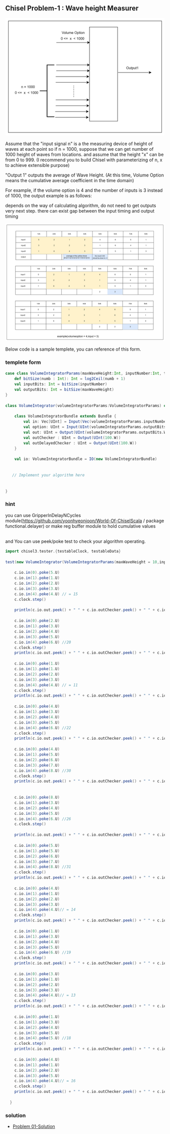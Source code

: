 ## Chisel Problem-1 : Wave height Measurer 

   
![pro1_1.png](pro01_waveheight/pro1_1.png)

Assume that the "input signal n" is a the measuring device of height of waves at each point
so if n = 1000, suppose that we can get number of 1000 height of waves from locations.
and assume that the height "x" can be from 0 to 999.
(I recommend you to build Chisel with parameterizing of n, x to achieve extensible purpose)

"Output 1" outputs the average of Wave Height.
(At this time, Volume Option means the cumulative average coefficient in the time domain)

For example, if the volume option is 4 and the number of inputs is 3 instead of 1000, the output example is as follows:

depends on the way of calculating algorithm, do not need to get outputs very next step. there can exist gap between the input timing and output timing


![pro1_2.png](pro01_waveheight/pro1_2.png)


Below code is a sample templete, you can reference of this form.

### templete form

```scala
case class VolumeIntegratorParams(maxWaveHeight:Int, inputNumber:Int, timemainFactor:Int, maxOptionIs:Int=1000){
    def bitSize(numb : Int): Int = log2Ceil(numb + 1)
    val inputBits: Int = bitSize(inputNumber)
    val outputBits: Int = bitSize(maxWaveHeight)
}

class VolumeIntegrator(volumeIntegratorParams:VolumeIntegratorParams) extends Module {

    class VolumeIntegratorBundle extends Bundle {
        val in: Vec[UInt] = Input(Vec(volumeIntegratorParams.inputNumber, UInt(volumeIntegratorParams.outputBits.W)))
        val option: UInt = Input(UInt(volumeIntegratorParams.outputBits.W))
        val out: UInt = Output(UInt(volumeIntegratorParams.outputBits.W))
        val outChecker : UInt = Output(UInt(100.W))
        val outDelayedChecker : UInt = Output(UInt(100.W))
    }

    val io: VolumeIntegratorBundle = IO(new VolumeIntegratorBundle)

    
   // Implement your algorithm here

  
}
```

### hint
you can use GripperInDelayNCycles module(https://github.com/yoonhyeonjoon/World-Of-ChiselScala / package functional.delayer)
or make reg buffer module to hold cumulative values

<br>
and You can use peek/poke test to check your algorithm operating.

```scala
import chisel3.tester.{testableClock, testableData}

test(new VolumeIntegrator(VolumeIntegratorParams(maxWaveHeight = 10,inputNumber = 5, timemainFactor = 4))) { c =>

    c.io.in(0).poke(5.U)
    c.io.in(1).poke(1.U)
    c.io.in(2).poke(2.U)
    c.io.in(3).poke(3.U)
    c.io.in(4).poke(4.U) // = 15
    c.clock.step()

    println(c.io.out.peek() + " " + c.io.outChecker.peek() + " " + c.io.outDelayedChecker.peek())

    c.io.in(0).poke(2.U)
    c.io.in(1).poke(3.U)
    c.io.in(2).poke(4.U)
    c.io.in(3).poke(5.U)
    c.io.in(4).poke(6.U) //20
    c.clock.step()
    println(c.io.out.peek() + " " + c.io.outChecker.peek() + " " + c.io.outDelayedChecker.peek())

    c.io.in(0).poke(1.U)
    c.io.in(1).poke(1.U)
    c.io.in(2).poke(2.U)
    c.io.in(3).poke(3.U)
    c.io.in(4).poke(4.U) // = 11
    c.clock.step()
    println(c.io.out.peek() + " " + c.io.outChecker.peek() + " " + c.io.outDelayedChecker.peek())

    c.io.in(0).poke(4.U)
    c.io.in(1).poke(3.U)
    c.io.in(2).poke(4.U)
    c.io.in(3).poke(5.U)
    c.io.in(4).poke(6.U) //22
    c.clock.step()
    println(c.io.out.peek() + " " + c.io.outChecker.peek() + " " + c.io.outDelayedChecker.peek())

    c.io.in(0).poke(4.U)
    c.io.in(1).poke(5.U)
    c.io.in(2).poke(6.U)
    c.io.in(3).poke(7.U)
    c.io.in(4).poke(8.U) //30
    c.clock.step()
    println(c.io.out.peek() + " " + c.io.outChecker.peek() + " " + c.io.outDelayedChecker.peek())


    c.io.in(0).poke(8.U)
    c.io.in(1).poke(3.U)
    c.io.in(2).poke(4.U)
    c.io.in(3).poke(5.U)
    c.io.in(4).poke(6.U) //26
    c.clock.step()

    println(c.io.out.peek() + " " + c.io.outChecker.peek() + " " + c.io.outDelayedChecker.peek())

    c.io.in(0).poke(5.U)
    c.io.in(1).poke(5.U)
    c.io.in(2).poke(6.U)
    c.io.in(3).poke(7.U)
    c.io.in(4).poke(8.U) //31
    c.clock.step()
    println(c.io.out.peek() + " " + c.io.outChecker.peek() + " " + c.io.outDelayedChecker.peek())

    c.io.in(0).poke(4.U)
    c.io.in(1).poke(1.U)
    c.io.in(2).poke(2.U)
    c.io.in(3).poke(3.U)
    c.io.in(4).poke(4.U)// = 14
    c.clock.step()
    println(c.io.out.peek() + " " + c.io.outChecker.peek() + " " + c.io.outDelayedChecker.peek())

    c.io.in(0).poke(1.U)
    c.io.in(1).poke(3.U)
    c.io.in(2).poke(4.U)
    c.io.in(3).poke(5.U)
    c.io.in(4).poke(6.U) //19
    c.clock.step()
    println(c.io.out.peek() + " " + c.io.outChecker.peek() + " " + c.io.outDelayedChecker.peek())

    c.io.in(0).poke(3.U)
    c.io.in(1).poke(1.U)
    c.io.in(2).poke(2.U)
    c.io.in(3).poke(3.U)
    c.io.in(4).poke(4.U)// = 13
    c.clock.step()
    println(c.io.out.peek() + " " + c.io.outChecker.peek() + " " + c.io.outDelayedChecker.peek())

    c.io.in(0).poke(1.U)
    c.io.in(1).poke(3.U)
    c.io.in(2).poke(4.U)
    c.io.in(3).poke(5.U)
    c.io.in(4).poke(5.U) //18
    c.clock.step()
    println(c.io.out.peek() + " " + c.io.outChecker.peek() + " " + c.io.outDelayedChecker.peek())

    c.io.in(0).poke(4.U)
    c.io.in(1).poke(1.U)
    c.io.in(2).poke(2.U)
    c.io.in(3).poke(5.U)
    c.io.in(4).poke(4.U)// = 16
    c.clock.step()
    println(c.io.out.peek() + " " + c.io.outChecker.peek() + " " + c.io.outDelayedChecker.peek())

  }
```



### solution
- [Problem 01-Solution](pro01_waveheight/solution.md)